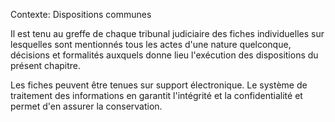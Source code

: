 Contexte: Dispositions communes

Il est tenu au greffe de chaque tribunal judiciaire des fiches individuelles sur lesquelles sont mentionnés tous les actes d'une nature quelconque, décisions et formalités auxquels donne lieu l'exécution des dispositions du présent chapitre.

Les fiches peuvent être tenues sur support électronique. Le système de traitement des informations en garantit l'intégrité et la confidentialité et permet d'en assurer la conservation.